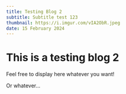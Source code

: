 ```yaml
---
title: Testing Blog 2
subtitle: Subtitle test 123
thumbnail: https://i.imgur.com/vIA2ObR.jpeg
date: 15 February 2024
---
```


# This is a testing blog 2

Feel free to display here whatever you want!

Or whatever...
